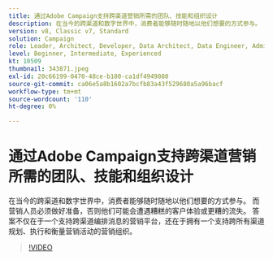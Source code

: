 ```yaml
---
title: 通过Adobe Campaign支持跨渠道营销所需的团队、技能和组织设计
description: 在当今的跨渠道和数字世界中，消费者能够随时随地以他们想要的方式参与。
version: v8, Classic v7, Standard
solution: Campaign
role: Leader, Architect, Developer, Data Architect, Data Engineer, Admin, User
level: Beginner, Intermediate, Experienced
kt: 10509
thumbnail: 343871.jpeg
exl-id: 20c66199-0470-48ce-b100-ca1df4949080
source-git-commit: ca06e5a8b1602a7bcfb83a43f529680a5a96bacf
workflow-type: tm+mt
source-wordcount: '110'
ht-degree: 0%

---
```


# 通过Adobe Campaign支持跨渠道营销所需的团队、技能和组织设计

在当今的跨渠道和数字世界中，消费者能够随时随地以他们想要的方式参与。 而营销人员必须做好准备，否则他们可能会遭遇糟糕的客户体验或更糟的流失。 答案不仅在于一个支持跨渠道编排消息的营销平台，还在于拥有一个支持跨所有渠道规划、执行和衡量营销活动的营销组织。

>[!VIDEO](https://video.tv.adobe.com/v/343871/?quality=12&learn=on)
